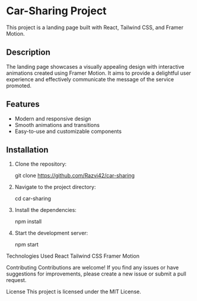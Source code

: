 # Car-Sharing Project

This project is a landing page built with React, Tailwind CSS, and Framer Motion.

## Description

The landing page showcases a visually appealing design with interactive animations created using Framer Motion. It aims
to provide a delightful user experience and effectively communicate the message of the service promoted.

## Features

- Modern and responsive design
- Smooth animations and transitions
- Easy-to-use and customizable components

## Installation

1. Clone the repository:

   git clone https://github.com/Razvi42/car-sharing

2. Navigate to the project directory:

   cd car-sharing

3. Install the dependencies:

   npm install

4. Start the development server:

   npm start

Technologies Used React Tailwind CSS Framer Motion

Contributing Contributions are welcome! If you find any issues or have suggestions for improvements, please create a new
issue or submit a pull request.

License This project is licensed under the MIT License.
